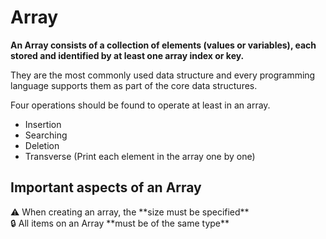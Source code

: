 # Array
**An Array consists of a collection of elements (values or variables), each stored and identified by at least one array index or key.**

They are the most commonly used data structure and every programming language supports them as part of the core data structures.

Four operations should be found to operate at least in an array.

- Insertion
- Searching
- Deletion
- Transverse (Print each element in the array one by one)

## Important aspects of an Array

<aside>
⚠️ When creating an array, the **size must be specified**

</aside>

<aside>
🔒 All items on an Array **must be of the same type**

</aside>